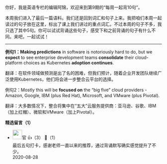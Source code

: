你好，我是英语专栏的编辑阿锦，欢迎来到第9期的“每周一起背10句”。

本周我们进入了最后一篇语料。我们还是回到词汇和句子上来。我把咱们本周一起读过的句子放在这里，标出了课上我们讲过的重点词汇。不过本周的句子不多，我只选了其中5句。你可以试试背诵这些句子，感受下和之前背诵的句子有什么不同。来吧，一起试试！

* * *

**例句1：Making predictions** in software is notoriously hard to do, but we **expect** to see enterprise development teams **consolidate** their cloud-platform choices as Kubernetes **adoption continues**.

翻译：在软件领域做预测是出了名的困难，但我们预计，随着企业开发团队继续广泛使用Kubernetes，他们将会进一步整合云平台的选择。

例句2：Mostly this will be **focused on** the “big five” cloud providers - Amazon, Google, IBM (plus Red Hat), Microsoft, and VMware (plus Pivotal).

翻译：大多数情况下，整合将集中在“五大”云服务提供商：亚马逊、谷歌、IBM（加上红帽）、微软和VMware（加上Pivotal）。
<div><strong>精选留言（1）</strong></div><ul>
<li><img src="https://static001.geekbang.org/account/avatar/00/19/e3/d7/d7b3505f.jpg" width="30px"><span>官</span> 👍（3） 💬（1）<div>最后五句打卡，感谢老师一直以来的推荐，通过背诵默写确实感觉提升了不少。</div>2020-08-28</li><br/>
</ul>
